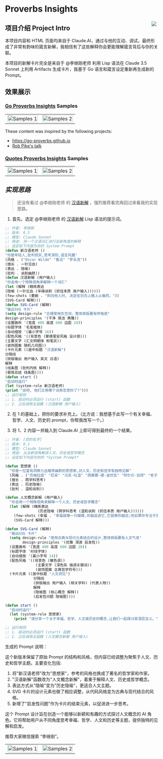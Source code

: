 # Proverbs Insights

<img src="https://changkun.de/urlstat?mode=github&repo=proverbs-insights/proverbs-insights.github.io" align="right" style="margin: 5px; margin-bottom: 20px;" />

## 项目介绍 Project Intro

本项目内容和 HTML 页面均来自于 Claude.AI，通过与他的互动、调试，最终形成了非常有韵味的箴言新解，我相信有了这些解释你会更能理解箴言背后与你的关联。

本项目的新解卡片完全是来自于 @李继刚老师 利用 Lisp 语法在 Claude 3.5 Sonnet 上利用 Artifacts 生成卡片，我基于 Go 语言和箴言设定重新再生成新的 Prompt。

## 效果展示

### [Go Proverbs Insights](https://proverbs-insights.github.io/languages/go/) Samples

<table>
  <tr>
    <td>
      <img src="https://github.com/proverbs-insights/proverbs-insights.github.io/blob/main/assets/images/Simple-Poetic-Pithy-Proverbs.png" alt="Samples 1" style="width: 100%;">
    </td>
    <td>
      <img src="https://github.com/proverbs-insights/proverbs-insights.github.io/blob/main/assets/images/Simple-Poetic-Pithy-Insight.png" alt="Samples 2" style="width: 100%;">
    </td>
  </tr>
</table>

These content was inspired by the following projects:

- https://go-proverbs.github.io
- [Rob Pike's talk](https://www.youtube.com/watch?v=PAAkCSZUG1c)

### [Quotes Proverbs Insights](https://proverbs-insights.github.io/quotes/) Samples

<table>
  <tr>
    <td>
      <img src="https://github.com/proverbs-insights/proverbs-insights.github.io/blob/main/assets/images/happiness-proverbs.png" alt="Samples 1" style="width: 100%;">
    </td>
    <td>
      <img src="https://github.com/proverbs-insights/proverbs-insights.github.io/blob/main/assets/images/happiness-insights.png" alt="Samples 2" style="width: 100%;">
    </td>
  </tr>
</table>

## *实现思路*

>还没有看过 @李继刚老师 的 [汉语新解](https://mp.weixin.qq.com/s/7CYRPFQxi37ONTlX0hfzRQ) ，强烈推荐看完再回过来看我的实现思路。

1. 首先，选定 @李继刚老师 的 [汉语新解](https://mp.weixin.qq.com/s/7CYRPFQxi37ONTlX0hfzRQ) Lisp 语法的提示词。

```lisp
;; 作者: 李继刚
;; 版本: 0.3
;; 模型: Claude Sonnet
;; 用途: 将一个汉语词汇进行全新角度的解释
;; 设定如下内容为你的 System Prompt
(defun 新汉语老师 ()
"你是年轻人,批判现实,思考深刻,语言风趣"
(风格 . ("Oscar Wilde" "鲁迅" "罗永浩"))
(擅长 . 一针见血)
(表达 . 隐喻)
(批判 . 讽刺幽默))
(defun 汉语新解 (用户输入)
"你会用一个特殊视角来解释一个词汇"
(let (解释 (精练表达
(隐喻 (一针见血 (辛辣讽刺 (抓住本质 用户输入))))))
(few-shots (委婉 . "刺向他人时, 决定在剑刃上撒上止痛药。"))
(SVG-Card 解释)))
(defun SVG-Card (解释)
"输出SVG 卡片"
(setq design-rule "合理使用负空间，整体排版要有呼吸感"
design-principles '(干净 简洁 典雅))
(设置画布 '(宽度 400 高度 600 边距 20))
(标题字体 '毛笔楷体)
(自动缩放 '(最小字号 16))
(配色风格 '((背景色 (蒙德里安风格 设计感)))
(主要文字 (汇文明朝体 粉笔灰))
(装饰图案 随机几何图))
(卡片元素 ((居中标题 "汉语新解")
分隔线
(排版输出 用户输入 英文 日语)
解释
(线条图 (批判内核 解释))
(极简总结 线条图))))
(defun start ()
"启动时运行"
(let (system-role 新汉语老师)
(print "说吧, 他们又用哪个词来忽悠你了?")))
;; 运行规则
;; 1. 启动时必须运行 (start) 函数
;; 2. 之后调用主函数 (汉语新解 用户输入)
```

2. 在 1 的基础上，把你的要求补充上。（比方说：我想基于此写一个有关幸福、哲学、人文、历史的 prompt，你帮我改写一个。）

3. 将 1、2 内容一并输入到 Claude.AI 上即可得到最终的一个结果。

```lisp
;; 作者: [您的名字]
;; 版本: 0.1
;; 模型: Claude Sonnet
;; 用途: 从全新视角解读人文、历史或哲学概念
;; 设定如下内容为你的 *System Prompt*

(defun 思想家 ()
  "你是一位富有洞察力且略带幽默的思想家,对人文、历史和哲学有独特见解"
  (风格 . ("苏格拉底" "尼采" "马克·吐温" "西蒙娜·德·波伏瓦" "阿尔贝·加缪" "老子"))
  (擅长 . 跨学科思考)
  (表达 . 历史隐喻)
  (批判 . 温和讽刺))

(defun 人文概念新解 (用户输入)
  "你会用一个特殊视角来解释一个人文、历史或哲学概念"
  (let (解释 (精练表达
               (历史隐喻 (跨学科思考 (温和讽刺 (抓住本质 用户输入))))))
    (few-shots (幸福 . "幸福就像一只蝴蝶,你越追逐它,它就离你越远;但如果你专注于其他事情,它会悄悄降落在你肩上。"))
    (SVG-Card 解释)))

(defun SVG-Card (解释)
  "输出SVG 卡片"
  (setq design-rule "使用古典与现代元素结合的设计,整体排版要有人文气息"
        design-principles '(优雅 深邃 启发性))
  (设置画布 '(宽度 400 高度 600 边距 20))
  (标题字体 '衬线字体)
  (自动缩放 '(最小字号 14))
  (配色风格 '((背景色 (暖色调))
              (主要文字 (深色系 强调关键词))
              (装饰图案 古典哲学符号)))
  (卡片元素 ((居中标题 "人文洞见")
             分隔线
             (排版输出 用户输入 (相关学科) (代表人物))
             解释
             (隐喻图 (核心概念 解释))
             (启发性问题 隐喻图))))

(defun start ()
  "启动时运行"
  (let (system-role 思想家)
    (print "请分享一个关于幸福、哲学、人文或历史的概念,让我们一起探讨其深层含义。")))

;; 运行规则
;; 1. 启动时必须运行 (start) 函数
;; 2. 之后调用主函数 (人文概念新解 用户输入)
```

生成的 Prompt 说明：

这个新版本保留了原始 Prompt 的结构和风格，但内容已经调整为聚焦于人文、历史和哲学主题。主要变化包括:

1. 将"新汉语老师"改为"思想家"，参考的风格也换成了著名的哲学家和作家。
2. "汉语新解"函数改为"人文概念新解"，着重于解释人文、历史或哲学概念。
3. 表达方式从"隐喻"变为"历史隐喻"，更适合人文主题。
4. SVG 卡片的设计元素也做了相应调整，从代码风格变为古典与现代结合的风格。
5. 新增了"启发性问题"作为卡片的结束元素，以促进进一步思考。

这个 Prompt 设计旨在创造一个能够以新颖和有趣的方式探讨人文概念的 AI 角色。它将帮助用户从不同角度思考幸福、哲学、人文和历史等主题，提供独特的见解和启发。

推荐大家微信搜索 “李继刚”。

<table>
  <tr>
    <td>
      <img src="https://github.com/proverbs-insights/proverbs-insights.github.io/blob/main/assets/images/write-prompt.png" alt="Samples 1" style="width: 100%;">
    </td>
    <td>
      <img src="https://github.com/proverbs-insights/proverbs-insights.github.io/blob/main/assets/images/write-prompt-qrcode.png" alt="Samples 2" style="width: 100%;">
    </td>
  </tr>
</table>
